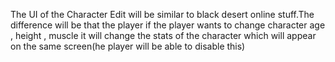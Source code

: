 The UI of the Character Edit will be similar to black desert online stuff.The difference will be that the player if the player wants to change character age , height , muscle  it will change the stats of the character which will appear on the same screen(he player will be able to disable this)
